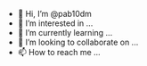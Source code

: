 - 👋 Hi, I’m @pab10dm
- 👀 I’m interested in ...
- 🌱 I’m currently learning ...
- 💞️ I’m looking to collaborate on ...
- 📫 How to reach me ...

<!---
pab10dm/pab10dm is a ✨ special ✨ repository because its `README.md` (this file) appears on your GitHub profile.
You can click the Preview link to take a look at your changes.
--->
